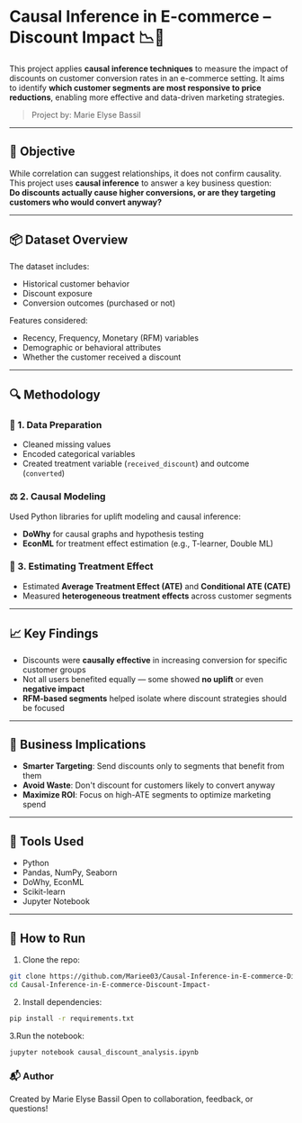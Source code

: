 # Causal Inference in E-commerce – Discount Impact 📉🛒

This project applies **causal inference techniques** to measure the impact of discounts on customer conversion rates in an e-commerce setting. It aims to identify **which customer segments are most responsive to price reductions**, enabling more effective and data-driven marketing strategies.

> Project by: Marie Elyse Bassil

---

## 🎯 Objective

While correlation can suggest relationships, it does not confirm causality. This project uses **causal inference** to answer a key business question:  
**Do discounts actually cause higher conversions, or are they targeting customers who would convert anyway?**

---

## 📦 Dataset Overview

The dataset includes:
- Historical customer behavior
- Discount exposure
- Conversion outcomes (purchased or not)

Features considered:
- Recency, Frequency, Monetary (RFM) variables
- Demographic or behavioral attributes
- Whether the customer received a discount

---

## 🔍 Methodology

### 🧹 1. Data Preparation
- Cleaned missing values
- Encoded categorical variables
- Created treatment variable (`received_discount`) and outcome (`converted`)

### ⚖️ 2. Causal Modeling
Used Python libraries for uplift modeling and causal inference:
- **DoWhy** for causal graphs and hypothesis testing
- **EconML** for treatment effect estimation (e.g., T-learner, Double ML)

### 🔬 3. Estimating Treatment Effect
- Estimated **Average Treatment Effect (ATE)** and **Conditional ATE (CATE)**
- Measured **heterogeneous treatment effects** across customer segments

---

## 📈 Key Findings

- Discounts were **causally effective** in increasing conversion for specific customer groups
- Not all users benefited equally — some showed **no uplift** or even **negative impact**
- **RFM-based segments** helped isolate where discount strategies should be focused

---

## 💼 Business Implications

- **Smarter Targeting**: Send discounts only to segments that benefit from them
- **Avoid Waste**: Don't discount for customers likely to convert anyway
- **Maximize ROI**: Focus on high-ATE segments to optimize marketing spend

---

## 🧰 Tools Used

- Python
- Pandas, NumPy, Seaborn
- DoWhy, EconML
- Scikit-learn
- Jupyter Notebook

---

## 🚀 How to Run

1. Clone the repo:
```bash
git clone https://github.com/Mariee03/Causal-Inference-in-E-commerce-Discount-Impact-.git
cd Causal-Inference-in-E-commerce-Discount-Impact-
```

2. Install dependencies:
```bash
pip install -r requirements.txt
```

3.Run the notebook:
```bash
jupyter notebook causal_discount_analysis.ipynb
```

### 📬 Author

Created by Marie Elyse Bassil
Open to collaboration, feedback, or questions!
